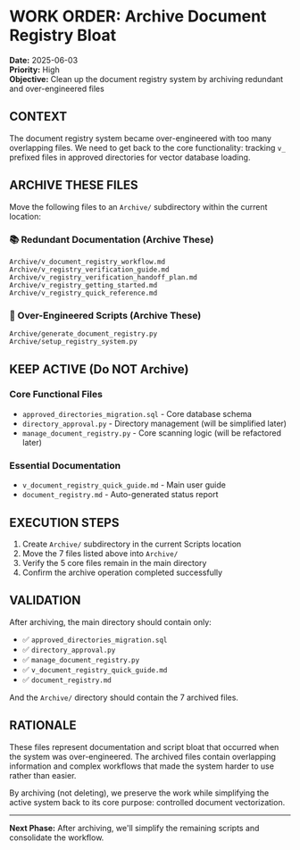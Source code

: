 # WORK ORDER: Archive Document Registry Bloat

**Date:** 2025-06-03  
**Priority:** High  
**Objective:** Clean up the document registry system by archiving redundant and over-engineered files

## CONTEXT

The document registry system became over-engineered with too many overlapping files. We need to get back to the core functionality: tracking `v_` prefixed files in approved directories for vector database loading.

## ARCHIVE THESE FILES

Move the following files to an `Archive/` subdirectory within the current location:

### 📚 Redundant Documentation (Archive These)
```
Archive/v_document_registry_workflow.md
Archive/v_registry_verification_guide.md  
Archive/v_registry_verification_handoff_plan.md
Archive/v_registry_getting_started.md
Archive/v_registry_quick_reference.md
```

### 🔧 Over-Engineered Scripts (Archive These) 
```
Archive/generate_document_registry.py
Archive/setup_registry_system.py
```

## KEEP ACTIVE (Do NOT Archive)

### Core Functional Files
- `approved_directories_migration.sql` - Core database schema
- `directory_approval.py` - Directory management (will be simplified later)
- `manage_document_registry.py` - Core scanning logic (will be refactored later)

### Essential Documentation  
- `v_document_registry_quick_guide.md` - Main user guide
- `document_registry.md` - Auto-generated status report

## EXECUTION STEPS

1. Create `Archive/` subdirectory in the current Scripts location
2. Move the 7 files listed above into `Archive/`
3. Verify the 5 core files remain in the main directory
4. Confirm the archive operation completed successfully

## VALIDATION

After archiving, the main directory should contain only:
- ✅ `approved_directories_migration.sql`
- ✅ `directory_approval.py` 
- ✅ `manage_document_registry.py`
- ✅ `v_document_registry_quick_guide.md`
- ✅ `document_registry.md`

And the `Archive/` directory should contain the 7 archived files.

## RATIONALE

These files represent documentation and script bloat that occurred when the system was over-engineered. The archived files contain overlapping information and complex workflows that made the system harder to use rather than easier.

By archiving (not deleting), we preserve the work while simplifying the active system back to its core purpose: controlled document vectorization.

---

**Next Phase:** After archiving, we'll simplify the remaining scripts and consolidate the workflow.